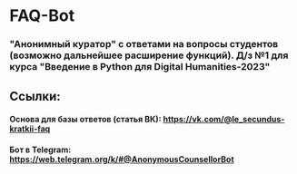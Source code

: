 # FAQ-Bot
### "Анонимный куратор" с ответами на вопросы студентов (возможно дальнейшее расширение функций). Д/з №1 для курса "Введение в Python для Digital Humanities-2023"

## Ссылки:
#### Основа для базы ответов (статья ВК): https://vk.com/@le_secundus-kratkii-faq
#### Бот в Telegram: https://web.telegram.org/k/#@AnonymousCounsellorBot
